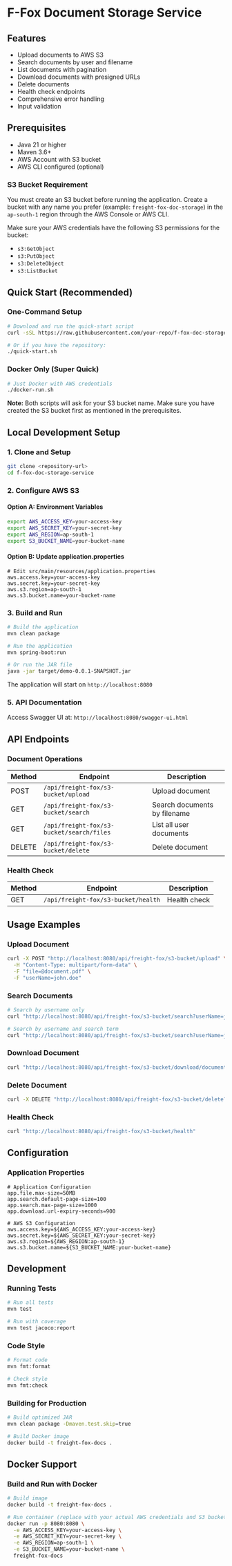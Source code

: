 # F-Fox Document Storage Service

## Features

- Upload documents to AWS S3
- Search documents by user and filename
- List documents with pagination
- Download documents with presigned URLs
- Delete documents
- Health check endpoints
- Comprehensive error handling
- Input validation

## Prerequisites

- Java 21 or higher
- Maven 3.6+
- AWS Account with S3 bucket
- AWS CLI configured (optional)

### S3 Bucket Requirement

You must create an S3 bucket before running the application. Create a bucket with any name you prefer (example: `freight-fox-doc-storage`) in the `ap-south-1` region through the AWS Console or AWS CLI.

Make sure your AWS credentials have the following S3 permissions for the bucket:
- `s3:GetObject`
- `s3:PutObject`
- `s3:DeleteObject`
- `s3:ListBucket`


## Quick Start (Recommended)

### One-Command Setup
```bash
# Download and run the quick-start script
curl -sSL https://raw.githubusercontent.com/your-repo/f-fox-doc-storage-service/main/quick-start.sh | bash

# Or if you have the repository:
./quick-start.sh
```

### Docker Only (Super Quick)
```bash
# Just Docker with AWS credentials
./docker-run.sh
```

**Note:** Both scripts will ask for your S3 bucket name. Make sure you have created the S3 bucket first as mentioned in the prerequisites.

## Local Development Setup

### 1. Clone and Setup

```bash
git clone <repository-url>
cd f-fox-doc-storage-service
```

### 2. Configure AWS S3

#### Option A: Environment Variables
```bash
export AWS_ACCESS_KEY=your-access-key
export AWS_SECRET_KEY=your-secret-key
export AWS_REGION=ap-south-1
export S3_BUCKET_NAME=your-bucket-name
```

#### Option B: Update application.properties
```properties
# Edit src/main/resources/application.properties
aws.access.key=your-access-key
aws.secret.key=your-secret-key
aws.s3.region=ap-south-1
aws.s3.bucket.name=your-bucket-name
```


### 3. Build and Run

```bash
# Build the application
mvn clean package

# Run the application
mvn spring-boot:run

# Or run the JAR file
java -jar target/demo-0.0.1-SNAPSHOT.jar
```

The application will start on `http://localhost:8080`

### 5. API Documentation

Access Swagger UI at: `http://localhost:8080/swagger-ui.html`

## API Endpoints

### Document Operations

| Method | Endpoint | Description |
|--------|----------|-------------|
| POST | `/api/freight-fox/s3-bucket/upload` | Upload document |
| GET | `/api/freight-fox/s3-bucket/search` | Search documents by filename |
| GET | `/api/freight-fox/s3-bucket/search/files` | List all user documents |
| DELETE | `/api/freight-fox/s3-bucket/delete` | Delete document |

### Health Check
| Method | Endpoint | Description |
|--------|----------|-------------|
| GET | `/api/freight-fox/s3-bucket/health` | Health check |

## Usage Examples

### Upload Document
```bash
curl -X POST "http://localhost:8080/api/freight-fox/s3-bucket/upload" \
  -H "Content-Type: multipart/form-data" \
  -F "file=@document.pdf" \
  -F "userName=john.doe"
```

### Search Documents
```bash
# Search by username only
curl "http://localhost:8080/api/freight-fox/s3-bucket/search?userName=john.doe&page=0&size=10"

# Search by username and search term
curl "http://localhost:8080/api/freight-fox/s3-bucket/search?userName=john.doe&searchTerm=invoice&page=0&size=10"
```

### Download Document
```bash
curl "http://localhost:8080/api/freight-fox/s3-bucket/download/document.pdf?userName=john.doe"
```

### Delete Document
```bash
curl -X DELETE "http://localhost:8080/api/freight-fox/s3-bucket/delete?userName=john.doe&fileName=document.pdf"
```

### Health Check
```bash
curl "http://localhost:8080/api/freight-fox/s3-bucket/health"
```

## Configuration

### Application Properties

```properties
# Application Configuration
app.file.max-size=50MB
app.search.default-page-size=100
app.search.max-page-size=1000
app.download.url-expiry-seconds=900

# AWS S3 Configuration
aws.access.key=${AWS_ACCESS_KEY:your-access-key}
aws.secret.key=${AWS_SECRET_KEY:your-secret-key}
aws.s3.region=${AWS_REGION:ap-south-1}
aws.s3.bucket.name=${S3_BUCKET_NAME:your-bucket-name}
```

## Development

### Running Tests
```bash
# Run all tests
mvn test

# Run with coverage
mvn test jacoco:report
```

### Code Style
```bash
# Format code
mvn fmt:format

# Check style
mvn fmt:check
```

### Building for Production
```bash
# Build optimized JAR
mvn clean package -Dmaven.test.skip=true

# Build Docker image
docker build -t freight-fox-docs .
```

## Docker Support

### Build and Run with Docker
```bash
# Build image
docker build -t freight-fox-docs .

# Run container (replace with your actual AWS credentials and S3 bucket name)
docker run -p 8080:8080 \
  -e AWS_ACCESS_KEY=your-access-key \
  -e AWS_SECRET_KEY=your-secret-key \
  -e AWS_REGION=ap-south-1 \
  -e S3_BUCKET_NAME=your-bucket-name \
  freight-fox-docs
```
